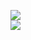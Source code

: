 [![](https://img.shields.io/badge/Made%20With-Github%20Spray-lightgrey.svg?style=for-the-badge&logo=github)](https://github.com/Annihil/github-spray#6906)  
[![](https://i.imgur.com/2DrTn0Z.gif)](https://github.com/Annihil/github-spray)